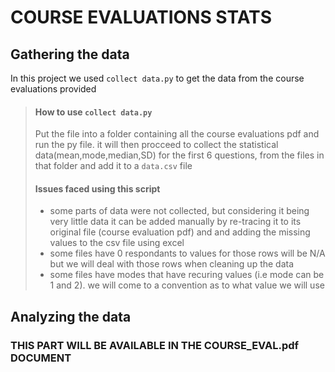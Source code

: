 # COURSE EVALUATIONS STATS
## Gathering the data
In this project we used `collect data.py` to get the data from the course evaluations provided
> #### How to use `collect data.py`
> Put the file into a folder containing all the course evaluations pdf and run the py file. it will then procceed to collect the statistical data(mean,mode,median,SD) for the first 6 questions, from the files in that folder and add it to a `data.csv` file
> #### Issues faced using this script
> * some parts of data were not collected, but considering it being very little data it can be added manually by re-tracing it to its original file (course evaluation pdf) and and adding the missing values to the csv file using excel
> * some files have 0 respondants to values for those rows will be N/A but we will deal with those rows when cleaning up the data
> * some files have modes that have recuring values (i.e mode can be 1 and 2). we will come to a convention as to what value we will use

## Analyzing the data
### THIS PART WILL BE AVAILABLE IN THE COURSE_EVAL.pdf DOCUMENT 
